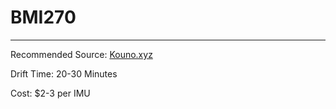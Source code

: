 # BMI270

---

Recommended Source: [Kouno.xyz](https://store.kouno.xyz/products/bmi270-breakout-board)

Drift Time: 20-30 Minutes

Cost: $2-3 per IMU